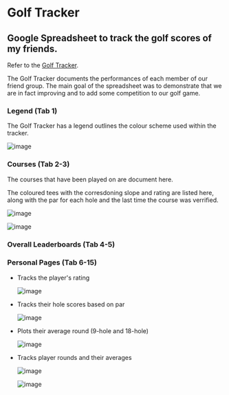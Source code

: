 # Golf Tracker
## Google Spreadsheet to track the golf scores of my friends.

Refer to the [Golf Tracker](https://docs.google.com/spreadsheets/d/1-UuXrx3pnWoeeiqAMxPN1uJgUaPxBWK3X6odDJyIv1k/edit#gid=1193067924).

The Golf Tracker documents the performances of each member of our friend group. The main goal of the spreadsheet was to demonstrate that we are in fact improving and to add some competition to our golf game.

### Legend (Tab 1)
The Golf Tracker has a legend outlines the colour scheme used within the tracker.

![image](https://user-images.githubusercontent.com/84108349/150245221-af8903b7-c76b-4593-b6d7-0179ce4b54c7.png)

### Courses (Tab 2-3)
The courses that have been played on are document here.

The coloured tees with the corresdoning slope and rating are listed here, along with the par for each hole and the last time the course was verrified.

![image](https://user-images.githubusercontent.com/84108349/150245718-f11afff6-47b1-423a-99dd-14322677a37a.png)


![image](https://user-images.githubusercontent.com/84108349/150245637-620589dc-90fe-411d-bbd6-d07da63c92bf.png)

### Overall Leaderboards (Tab 4-5)


### Personal Pages (Tab 6-15)
  - Tracks the player's rating
    
    ![image](https://user-images.githubusercontent.com/84108349/150244120-de26b8eb-9195-4268-b6bc-91c3ca6d2d12.png)
  - Tracks their hole scores based on par

    ![image](https://user-images.githubusercontent.com/84108349/150244395-9aec0723-8aba-4536-a861-4744d4aa077c.png)
  - Plots their average round (9-hole and 18-hole)
  
    ![image](https://user-images.githubusercontent.com/84108349/150244322-359d883b-ceaa-4c63-a965-3f64a9aa5f52.png)
  - Tracks player rounds and their averages
  
    ![image](https://user-images.githubusercontent.com/84108349/150244586-53f96397-dc3d-430c-84a3-3e762f20a78b.png)
    
    ![image](https://user-images.githubusercontent.com/84108349/150244607-c0d7e96a-e930-4e7e-ae90-e145fa872c78.png)

